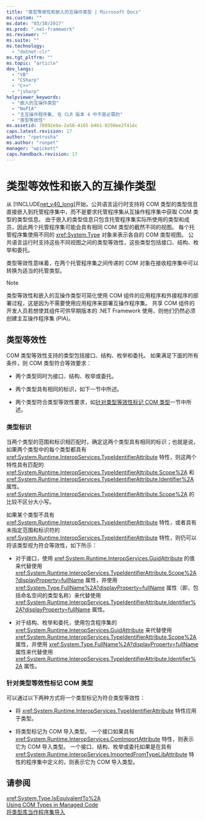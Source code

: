 ```yaml
---
title: "类型等效性和嵌入的互操作类型 | Microsoft Docs"
ms.custom: ""
ms.date: "03/30/2017"
ms.prod: ".net-framework"
ms.reviewer: ""
ms.suite: ""
ms.technology: 
  - "dotnet-clr"
ms.tgt_pltfrm: ""
ms.topic: "article"
dev_langs: 
  - "VB"
  - "CSharp"
  - "C++"
  - "jsharp"
helpviewer_keywords: 
  - "嵌入的互操作类型"
  - "NoPIA"
  - "主互操作程序集, 在 CLR 版本 4 中不是必需的"
  - "类型等效性"
ms.assetid: 78892eba-2a58-4165-b4b1-0250ee2f41dc
caps.latest.revision: 17
author: "rpetrusha"
ms.author: "ronpet"
manager: "wpickett"
caps.handback.revision: 17
---
```

# 类型等效性和嵌入的互操作类型
从 [!INCLUDE[net_v40_long](../../../includes/net-v40-long-md.md)]开始，公共语言运行时支持将 COM 类型的类型信息直接嵌入到托管程序集中，而不是要求托管程序集从互操作程序集中获取 COM 类型的类型信息。  由于嵌入的类型信息只包含托管程序集实际所使用的类型和成员，因此两个托管程序集可能会具有相同 COM 类型的截然不同的视图。  每个托管程序集使用不同的 <xref:System.Type> 对象来表示各自的 COM 类型视图。  公共语言运行时支持这些不同视图之间的类型等效性，这些类型包括接口、结构、枚举和委托。  
  
 类型等效性意味着，在两个托管程序集之间传递的 COM 对象在接收程序集中可以转换为适当的托管类型。  
  
> [!NOTE]
>  类型等效性和嵌入的互操作类型可简化使用 COM 组件的应用程序和外接程序的部署过程，这是因为不需要使用应用程序来部署互操作程序集。  共享 COM 组件的开发人员若想使其组件可供早期版本的 .NET Framework 使用，则他们仍然必须创建主互操作程序集 \(PIA\)。  
  
## 类型等效性  
 COM 类型等效性支持的类型包括接口、结构、枚举和委托。  如果满足下面的所有条件，则 COM 类型符合等效要求：  
  
-   两个类型同时为接口、结构、枚举或委托。  
  
-   两个类型具有相同的标识，如下一节中所述。  
  
-   两个类型符合类型等效性要求，如[针对类型等效性标记 COM 类型](#type_equiv)一节中所述。  
  
### 类型标识  
 当两个类型的范围和标识相匹配时，确定这两个类型具有相同的标识；也就是说，如果两个类型中的每个类型都具有 <xref:System.Runtime.InteropServices.TypeIdentifierAttribute> 特性，则这两个特性具有匹配的 <xref:System.Runtime.InteropServices.TypeIdentifierAttribute.Scope%2A> 和 <xref:System.Runtime.InteropServices.TypeIdentifierAttribute.Identifier%2A> 属性。  <xref:System.Runtime.InteropServices.TypeIdentifierAttribute.Scope%2A> 的比较不区分大小写。  
  
 如果某个类型不具有 <xref:System.Runtime.InteropServices.TypeIdentifierAttribute> 特性，或者具有未指定范围和标识符的 <xref:System.Runtime.InteropServices.TypeIdentifierAttribute> 特性，则仍可以将该类型视为符合等效性，如下所示：  
  
-   对于接口，使用 <xref:System.Runtime.InteropServices.GuidAttribute> 的值来代替使用 <xref:System.Runtime.InteropServices.TypeIdentifierAttribute.Scope%2A?displayProperty=fullName> 属性，并使用 <xref:System.Type.FullName%2A?displayProperty=fullName> 属性（即，包括命名空间的类型名称）来代替使用 <xref:System.Runtime.InteropServices.TypeIdentifierAttribute.Identifier%2A?displayProperty=fullName> 属性。  
  
-   对于结构、枚举和委托，使用包含程序集的 <xref:System.Runtime.InteropServices.GuidAttribute> 来代替使用 <xref:System.Runtime.InteropServices.TypeIdentifierAttribute.Scope%2A> 属性，并使用 <xref:System.Type.FullName%2A?displayProperty=fullName> 属性来代替使用 <xref:System.Runtime.InteropServices.TypeIdentifierAttribute.Identifier%2A> 属性。  
  
<a name="type_equiv"></a>   
### 针对类型等效性标记 COM 类型  
 可以通过以下两种方式将一个类型标记为符合类型等效性：  
  
-   将 <xref:System.Runtime.InteropServices.TypeIdentifierAttribute> 特性应用于类型。  
  
-   将类型标记为 COM 导入类型。  一个接口如果具有 <xref:System.Runtime.InteropServices.ComImportAttribute> 特性，则表示它为 COM 导入类型。  一个接口、结构、枚举或委托如果是在具有 <xref:System.Runtime.InteropServices.ImportedFromTypeLibAttribute> 特性的程序集中定义的，则表示它为 COM 导入类型。  
  
## 请参阅  
 <xref:System.Type.IsEquivalentTo%2A>   
 [Using COM Types in Managed Code](http://msdn.microsoft.com/zh-cn/1a95a8ca-c8b8-4464-90b0-5ee1a1135b66)   
 [将类型库当作程序集导入](../../../docs/framework/interop/importing-a-type-library-as-an-assembly.md)